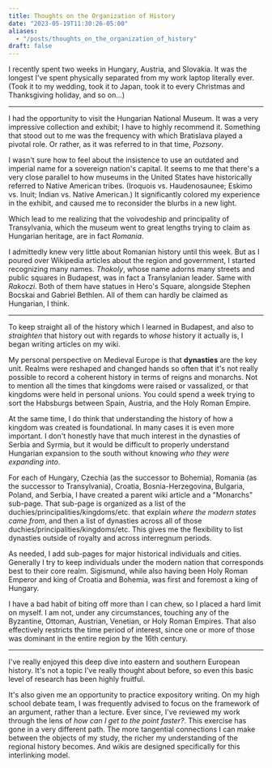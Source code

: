 ```yaml
---
title: Thoughts on the Organization of History
date: "2023-05-19T11:30:26-05:00"
aliases:
  - "/posts/thoughts_on_the_organization_of_history"
draft: false
---
```


I recently spent two weeks in Hungary, Austria, and Slovakia.
It was the longest I've spent physically separated from my work laptop
literally ever.
(Took it to my wedding, took it to Japan, took it to every Christmas and
Thanksgiving holiday, and so on...)

----

I had the opportunity to visit the Hungarian National Museum.
It was a very impressive collection and exhibit; I have to highly recommend it.
Something that stood out to me was the frequency with which Bratislava played
a pivotal role.
Or rather, as it was referred to in that time, *Pozsony*.

I wasn't sure how to feel about the insistence to use an outdated and
imperial name for a sovereign nation's capital.
It seems to me that there's a very close parallel to how museums in the United
States have historically referred to Native American tribes.
(Iroquois vs. Haudenosaunee; Eskimo vs. Inuit; Indian vs. Native American.)
It significantly colored my experience in the exhibit, and caused me to
reconsider the blurbs in a new light.

Which lead to me realizing that the voivodeship and principality of
Transylvania, which the museum went to great lengths trying to claim as
Hungarian heritage, are in fact *Romania*.

I admittedly knew very little about Romanian history until this week.
But as I poured over Wikipedia articles about the region and government,
I started recognizing many names.
*Thokoly*, whose name adorns many streets and public squares in Budapest, was
in fact a Transylanian leader.
Same with *Rakoczi*.
Both of them have statues in Hero's Square, alongside Stephen Bocskai
and Gabriel Bethlen.
All of them can hardly be claimed as Hungarian, I think.

----

To keep straight all of the history which I learned in Budapest, and also to
*straighten* that history out with regards to *whose* history it actually is,
I began writing articles on my wiki.

My personal perspective on Medieval Europe is that **dynasties** are the key
unit.
Realms were reshaped and changed hands so often that it's not really possible
to record a coherent history in terms of reigns and monarchs.
Not to mention all the times that kingdoms were raised or vassalized, or
that kingdoms were held in personal unions.
You could spend a week trying to sort the Habsburgs between Spain, Austria, and
the Holy Roman Empire.

At the same time, I do think that understanding the history of how a kingdom
was created is foundational.
In many cases it is even more important.
I don't honestly have that much interest in the dynasties of Serbia and Syrmia,
but it would be difficult to properly understand Hungarian expansion to the
south without knowing *who they were expanding into*.

For each of Hungary, Czechia (as the successor to Bohemia), Romania (as the
successor to Transylvania), Croatia, Bosnia-Herzegovina, Bulgaria, Poland,
and Serbia, I have created a parent wiki article and a "Monarchs" sub-page.
That sub-page is organized as a list of the
duchies/principalities/kingdoms/etc. that explain *where the modern states
came from*, and then a list of dynasties across all of those
duchies/principalities/kingdoms/etc.
This gives me the flexibility to list dynasties outside of royalty and across
interregnum periods.

As needed, I add sub-pages for major historical individuals and cities.
Generally I try to keep individuals under the modern nation that corresponds
best to their core realm. Sigismund, while also having been Holy Roman Emperor
and king of Croatia and Bohemia, was first and foremost a king of Hungary.

I have a bad habit of biting off more than I can chew, so I placed a hard limit
on myself.
I am not, under any circumstances, touching any of the Byzantine, Ottoman,
Austrian, Venetian, or Holy Roman Empires.
That also effectively restricts the time period of interest, since one or more
of those was dominant in the entire region by the 16th century.

----

I've really enjoyed this deep dive into eastern and southern European history.
It's not a topic I've really thought about before, so even this basic level of
research has been highly fruitful.

It's also given me an opportunity to practice expository writing.
On my high school debate team, I was frequently advised to focus on
the framework of an argument, rather than a lecture.
Ever since, I've reviewed my work through the lens of *how can I get to the
point faster?*.
This exercise has gone in a very different path.
The more tangential connections I can make between the objects of my study, the
richer my understanding of the regional history becomes.
And wikis are designed specifically for this interlinking model.


